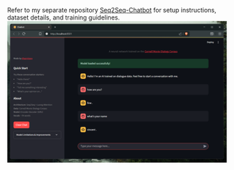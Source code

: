 Refer to my separate repository [Seq2Seq-Chatbot](https://github.com/paudelsamir/Seq2Seq-Chatbot) for setup instructions, dataset details, and training guidelines.
![alt text](day121_demo.png)